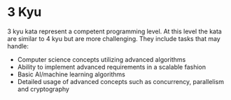 # 3 Kyu

3 kyu kata represent a competent programming level. At this level the kata are similar to 4 kyu but are more
challenging. They include tasks that may handle:

* Computer science concepts utilizing advanced algorithms
* Ability to implement advanced requirements in a scalable fashion
* Basic AI/machine learning algorithms
* Detailed usage of advanced concepts such as concurrency, parallelism and cryptography